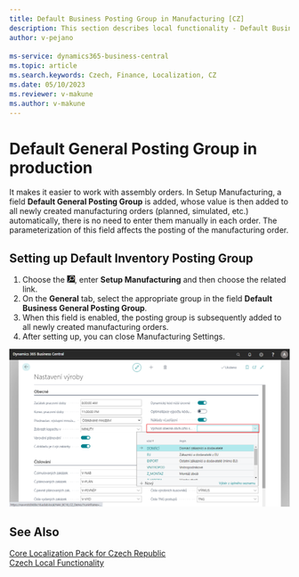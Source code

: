 ```yaml
---
title: Default Business Posting Group in Manufacturing [CZ]
description: This section describes local functionality - Default Business Posting Group in Manufacturing in the Czech version of Business Central.
author: v-pejano

ms-service: dynamics365-business-central
ms.topic: article
ms.search.keywords: Czech, Finance, Localization, CZ
ms.date: 05/10/2023
ms.reviewer: v-makune
ms.author: v-makune    
---
```


# Default General Posting Group in production

It makes it easier to work with assembly orders. In Setup Manufacturing, a field **Default General Posting Group** is added, whose value is then added to all newly created manufacturing orders (planned, simulated, etc.) automatically, there is no need to enter them manually in each order. The parameterization of this field affects the posting of the manufacturing order.

## Setting up Default Inventory Posting Group

1. Choose the ![Lightbulb that opens the Tell me Feature](../EN/Media/search_small.png "Tell me what you want to do"), enter **Setup Manufacturing** and then choose the related link.
2. On the **General** tab, select the appropriate group in the field **Default Business General Posting Group**.
3. When this field is enabled, the posting group is subsequently added to all newly created manufacturing orders.
4. After setting up, you can close Manufacturing Settings.

![Default Business Posting Group](Media/default-bus-post-group-manufacturing.png)

## See Also

[Core Localization Pack for Czech Republic](ui-extensions-advanced-localization-pack-cz.md)  
[Czech Local Functionality](czech-local-functionality.md)

